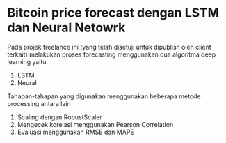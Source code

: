 # Bitcoin price forecast dengan LSTM dan Neural Netowrk
Pada projek freelance ini (yang telah disetuji untuk dipublish oleh client terkait) melakukan proses forecasting menggunakan dua algoritma deep learning yaitu
1. LSTM
2. Neural

Tahapan-tahapan yang digunakan menggunakan beberapa metode processing antara lain
1. Scaling dengan RobustScaler
2. Mengecek korelasi menggunakan Pearson Correlation
3. Evaluasi menggunakan RMSE dan MAPE
